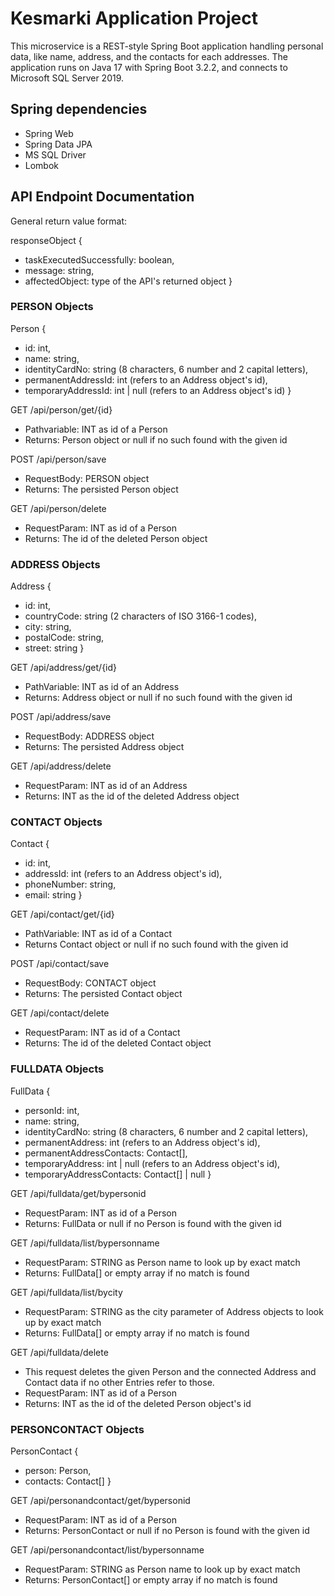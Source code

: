 # Kesmarki Application Project

This microservice is a REST-style Spring Boot application handling personal data, like name, address, and the contacts for each addresses.
The application runs on Java 17 with Spring Boot 3.2.2, and connects to Microsoft SQL Server 2019.

## Spring dependencies

- Spring Web
- Spring Data JPA
- MS SQL Driver
- Lombok


## API Endpoint Documentation
General return value format:

responseObject {
- taskExecutedSuccessfully: boolean,
- message: string,
- affectedObject: type of the API's returned object
}


### PERSON Objects
Person {
- id: int,
- name: string,
- identityCardNo: string (8 characters, 6 number and 2 capital letters),
- permanentAddressId: int (refers to an Address object's id),
- temporaryAddressId: int | null (refers to an Address object's id)
}


GET /api/person/get/{id}
- Pathvariable: INT as id of a Person
- Returns: Person object or null if no such found with the given id

POST /api/person/save
- RequestBody: PERSON object
- Returns: The persisted Person object

GET /api/person/delete
- RequestParam: INT as id of a Person
- Returns: The id of the deleted Person object


### ADDRESS Objects
Address {
- id: int,
- countryCode: string (2 characters of ISO 3166-1 codes),
- city: string,
- postalCode: string,
- street: string
}


GET /api/address/get/{id}
- PathVariable: INT as id of an Address
- Returns: Address object or null if no such found with the given id

POST /api/address/save
- RequestBody: ADDRESS object
- Returns: The persisted Address object

GET /api/address/delete
- RequestParam: INT as id of an Address
- Returns: INT as the id of the deleted Address object


### CONTACT Objects
Contact {
- id: int,
- addressId: int (refers to an Address object's id),
- phoneNumber: string,
- email: string
}


GET /api/contact/get/{id}
- PathVariable: INT as id of a Contact
- Returns Contact object or null if no such found with the given id

POST /api/contact/save
- RequestBody: CONTACT object
- Returns: The persisted Contact object

GET /api/contact/delete
- RequestParam: INT as id of a Contact
- Returns: The id of the deleted Contact object


### FULLDATA Objects
FullData {
- personId: int,
- name: string,
- identityCardNo: string (8 characters, 6 number and 2 capital letters),
- permanentAddress: int (refers to an Address object's id),
- permanentAddressContacts: Contact[],
- temporaryAddress: int | null (refers to an Address object's id),
- temporaryAddressContacts: Contact[] | null
}


GET /api/fulldata/get/bypersonid
- RequestParam: INT as id of a Person
- Returns: FullData or null if no Person is found with the given id

GET /api/fulldata/list/bypersonname
- RequestParam: STRING as Person name to look up by exact match
- Returns: FullData[] or empty array if no match is found

GET /api/fulldata/list/bycity
- RequestParam: STRING as the city parameter of Address objects to look up by exact match
- Returns: FullData[] or empty array if no match is found

GET /api/fulldata/delete
- This request deletes the given Person and the connected Address and Contact data if no other Entries refer to those.
- RequestParam: INT as id of a Person
- Returns: INT as the id of the deleted Person object's id


### PERSONCONTACT Objects
PersonContact {
- person: Person,
- contacts: Contact[]
}


GET /api/personandcontact/get/bypersonid
- RequestParam: INT as id of a Person
- Returns: PersonContact or null if  no Person is found with the given id

GET /api/personandcontact/list/bypersonname
- RequestParam: STRING as Person name to look up by exact match
- Returns: PersonContact[] or empty array if no match is found
